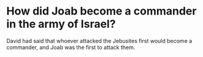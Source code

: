# How did Joab become a commander in the army of Israel?

David had said that whoever attacked the Jebusites first would become a commander, and Joab was the first to attack them.
